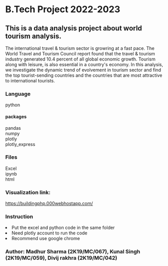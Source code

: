 # B.Tech Project 2022-2023
## This is a data analysis project about world tourism analysis.

The international travel & tourism sector is growring at a fast pace. The World Travel and Tourism Council report found that the travel & tourism industry generated 10.4 percent of all global economic growth. Tourism along with leisure, is also essential in a country's economy. In this analysis, we investigate the dynamic trend of evolvement in tourism sector and find the top tourist-sending countries and the countries that are most attractive to international tourists.

### Language
python
#### packages
 pandas<br> 
 numpy<br>
 plotly<br>
 plotly_express<br>

### Files
 Excel<br>
 ipynb<br>
 html<br>

### Visualization link: 
https://buildingphp.000webhostapp.com/

### Instruction
<li>Put the excel and python code in the same folder</li>
<li>Need plotly account to run the code</li>
<li>Recommend use google chrome</li>

### Author: Madhur Sharma (2K19/MC/067), Kunal Singh (2K19/MC/059), Divij rakhra (2K19/MC/042)

